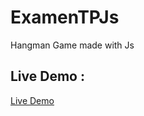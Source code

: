 # ExamenTPJs
Hangman Game made with Js

## Live Demo :
[Live Demo](https://yassineelkefi.github.io/ExamenTPJs/)
